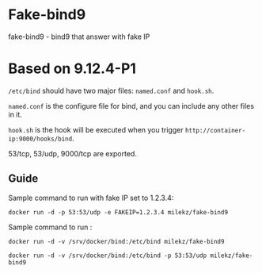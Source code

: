 # Fake-bind9
fake-bind9 - bind9 that answer with fake IP

# Based on 9.12.4-P1


`/etc/bind` should have two major files: `named.conf` and `hook.sh`.

`named.conf` is the configure file for bind, and you can include any other
files in it.

`hook.sh` is the hook will be executed when you trigger
`http://container-ip:9000/hooks/bind`.

53/tcp, 53/udp, 9000/tcp are exported.

## Guide

Sample command to run with fake IP set to 1.2.3.4:

```
docker run -d -p 53:53/udp -e FAKEIP=1.2.3.4 milekz/fake-bind9
```
Sample command to run :

```
docker run -d -v /srv/docker/bind:/etc/bind milekz/fake-bind9

docker run -d -v /srv/docker/bind:/etc/bind -p 53:53/udp milekz/fake-bind9
```


